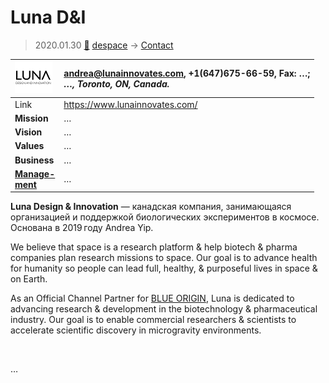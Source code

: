 # Luna D&I
> 2020.01.30 [🚀](../index/index.md) [despace](index.md) → [Contact](contact.md)

|[![](f/contact/l/lunadni_logo1_thumb.png)](f/contact/l/lunadni_logo1.png)|<andrea@lunainnovates.com>, +1(647)675-66-59, Fax: …;<br> *…, Toronto, ON, Canada.*|
|:--|:--|
|Link|<https://www.lunainnovates.com/>|
|**Mission**|…|
|**Vision**|…|
|**Values**|…|
|**Business**|…|
|**[Manage-<br>ment](mgmt.md)**|…|

**Luna Design & Innovation** — канадская компания, занимающаяся организацией и поддержкой биологических экспериментов в космосе. Основана в 2019 году Andrea Yip.

We believe that space is a research platform & help biotech & pharma companies plan research missions to space. Our goal is to advance health for humanity so people can lead full, healthy, & purposeful lives in space & on Earth.

As an Official Channel Partner for [BLUE ORIGIN](blue_origin.md), Luna is dedicated to advancing research & development in the biotechnology & pharmaceutical industry. Our goal is to enable commercial researchers & scientists to accelerate scientific discovery in microgravity environments.


<p style="page-break-after:always"> </p>

…
